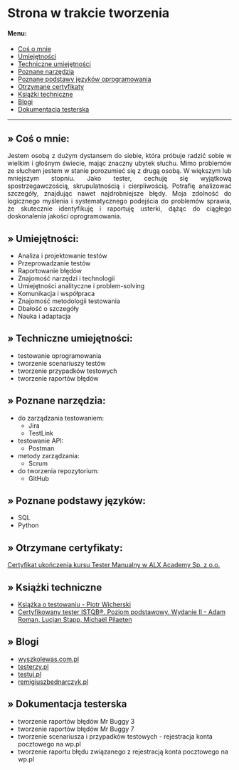 # Strona w trakcie tworzenia
#### Menu:
- [Coś o mnie](https://github.com/NMecina/NMecinaTest#-co%C5%9B-o-mnie)
- [Umiejętności](https://github.com/NMecina/NMecinaTest#-umiej%C4%99tno%C5%9Bci)
- [Techniczne umiejętności](https://github.com/NMecina/NMecinaTest#-techniczne-umiej%C4%99tno%C5%9Bci)
- [Poznane narzędzia](https://github.com/NMecina/NMecinaTest#-poznane-narz%C4%99dzia)
- [Poznane podstawy języków oprogramowania](https://github.com/NMecina/NMecinaTest#-poznane-podstawy-j%C4%99zyk%C3%B3w-oprogramowania)
- [Otrzymane certyfikaty](https://github.com/NMecina/NMecinaTest#-otrzymane-certyfikaty)
- [Książki techniczne](https://github.com/NMecina/NMecinaTest#-ksi%C4%85%C5%BCki-techniczne)
- [Blogi](https://github.com/NMecina/NMecinaTest?tab=readme-ov-file#-blogi)
- [Dokumentacja testerska](https://github.com/NMecina/NMecinaTest?tab=readme-ov-file#-dokumentacja-testerska)

---
## » Coś o mnie:
<p align="justify">Jestem osobą z dużym dystansem do siebie, która próbuje radzić sobie w wielkim i głośnym świecie, mając znaczny ubytek słuchu. Mimo problemów ze słuchem jestem w stanie porozumieć się z drugą osobą. W większym lub mniejszym stopniu. Jako tester, cechuję się wyjątkową spostrzegawczością, skrupulatnością i cierpliwością. Potrafię analizować szczegóły, znajdując nawet najdrobniejsze błędy. Moja zdolność do logicznego myślenia i systematycznego podejścia do problemów sprawia, że skutecznie identyfikuję i raportuję usterki, dążąc do ciągłego doskonalenia jakości oprogramowania.</p>

## » Umiejętności:
- Analiza i projektowanie testów
- Przeprowadzanie testów
- Raportowanie błędów
- Znajomość narzędzi i technologii
- Umiejętności analityczne i problem-solving
- Komunikacja i współpraca
- Znajomość metodologii testowania
- Dbałość o szczegóły
- Nauka i adaptacja

## » Techniczne umiejętności:
- testowanie oprogramowania
- tworzenie scenariuszy testów
- tworzenie przypadków testowych
- tworzenie raportów błędów

## » Poznane narzędzia:
- do zarządzania testowaniem:
  - Jira
  - TestLink
- testowanie API:
  - Postman
- metody zarządzania:
  - Scrum
- do tworzenia repozytorium:
  - GitHub

## » Poznane podstawy języków:
- SQL
- Python

## » Otrzymane certyfikaty:
[Certyfikat ukończenia kursu Tester Manualny w ALX Academy Sp. z o.o.](https://www.alx.pl/certyfikat/natalia-mecina/f85682066a614975a07ff55ba74d825a/)

## » Książki techniczne
- [Książka o testowaniu - Piotr Wicherski](https://ksiazka.testowanieoprogramowania.pl/)
- [Certyfikowany tester ISTQB®. Poziom podstawowy. Wydanie II - Adam Roman, Lucjan Stapp, Michaël Pilaeten](https://helion.pl/ksiazki/certyfikowany-tester-istqb-poziom-podstawowy-wydanie-ii-adam-roman-lucjan-stapp-michael-pilaeten,ctisp2.htm#format/d)

## » Blogi
- [wyszkolewas.com.pl](https://www.wyszkolewas.com.pl/blog/)
- [testerzy.pl](https://testerzy.pl/baza-wiedzy)
- [testuj.pl](https://testuj.pl/blog)
- [remigiuszbednarczyk.pl](https://remigiuszbednarczyk.pl/artykuly-dotyczace-testowania)

## » Dokumentacja testerska
- tworzenie raportów błędów Mr Buggy 3
- tworzenie raportów błędów Mr Buggy 7
- tworzenie scenariusza i przypadków testowych - rejestracja konta pocztowego na wp.pl
- tworzenie raportu błędu związanego z rejestracją konta pocztowego na wp.pl
